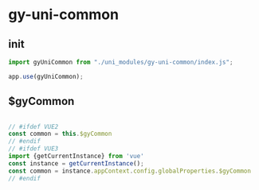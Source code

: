 # gy-uni-common
## init
```javascript
import gyUniCommon from "./uni_modules/gy-uni-common/index.js";

app.use(gyUniCommon);
```

## $gyCommon
```javascript

// #ifdef VUE2
const common = this.$gyCommon
// #endif
// #ifdef VUE3
import {getCurrentInstance} from 'vue'
const instance = getCurrentInstance();
const common = instance.appContext.config.globalProperties.$gyCommon
// #endif
```
